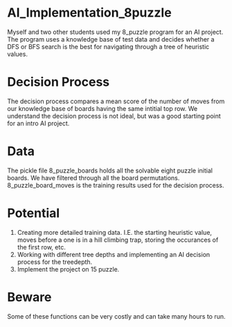 # AI_Implementation_8puzzle
Myself and two other students used my 8_puzzle program for an AI project. The program uses a knowledge base of test data and decides whether a DFS or BFS search is the best for navigating through a tree of heuristic values. 

# Decision Process
The decision process compares a mean score of the number of moves from our knowledge base of boards having the same intitial top row. We understand the decision process is not ideal, but was a good starting point for an intro AI project.  

# Data
The pickle file 8_puzzle_boards holds all the solvable eight puzzle initial boards. We have filtered through all the board permutations. 8_puzzle_board_moves is the training results used for the decision process.

# Potential
1) Creating more detailed training data. I.E. the starting heuristic value, moves before a one is in a hill climbing trap, storing the occurances of the first row, etc. 
2) Working with different tree depths and implementing an AI decision process for the treedepth.
3) Implement the project on 15 puzzle.

# Beware
Some of these functions can be very costly and can take many hours to run.
